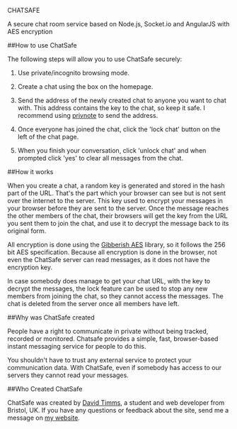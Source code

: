 CHATSAFE

A secure chat room service based on Node.js, Socket.io and AngularJS with AES encryption

##How to use ChatSafe

The following steps will allow you to use ChatSafe securely:

  1.  Use private/incognito browsing mode.

  2.  Create a chat using the box on the homepage.

  3.  Send the address of the newly created chat to anyone you want to chat with. This address contains the
      key to the chat, so keep it safe. I recommend using <a href="https://privnote.com/">privnote</a> to send 
      the address.

  4.  Once everyone has joined the chat, click the 'lock chat' button on the left of the chat page.

  5.  When you finish your conversation, click 'unlock chat' and when prompted click 'yes' to clear all messages 
      from the chat.

##How it works

  When you create a chat, a random key is generated and stored in the hash part of the URL. That's the part which
  your browser can see but is not sent over the internet to the server. This key used to encrypt your messages 
  in your browser before they are sent to the server. Once the message reaches the other members of the chat,
  their browsers will get the key from the URL you sent them to join the chat, and use it to decrypt the message
  back to its original form.

  All encryption is done using the <a href="https://github.com/mdp/gibberish-aes">Gibberish AES</a> library, so it
  follows the 256 bit AES specification. Because all encryption is done in the browser, not even the ChatSafe server 
  can read messages, as it does not have the encryption key.

  In case somebody does manage to get your chat URL, with the key to decrypt the messages, the lock feature can be used
  to stop any new members from joining the chat, so they cannot access the messages. The chat is deleted from the server 
  once all members have left.

##Why was ChatSafe created

  People have a right to communicate in private without being tracked, recorded or monitored. Chatsafe provides 
  a simple, fast, browser-based instant messaging service for people to do this.</p><p> You shouldn't have to trust any
  external service to protect your communication data. With ChatSafe, even if somebody has access to our servers
  they cannot read your messages.

##Who Created ChatSafe

  ChatSafe was created by 
  <a href="http://www.davidtimms.co.uk">David Timms</a>,
  a student and web developer from Bristol, UK. If you have any questions or feedback about the site, send me a message on 
  <a href="http://www.davidtimms.co.uk">my website</a>.